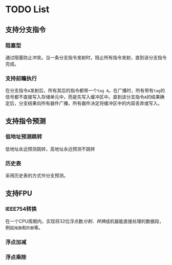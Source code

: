 # TODO List
## 支持分支指令
### 阻塞型
通过阻塞防止冲突。当一条分支指令发射时，阻止所有指令发射，直到该分支指令完成。  
### 支持前瞻执行
在分支指令`A`发射后，所有其后的指令都带一个`tag A`。在广播时，所有带有`tag`的信号都不直接写入存储单元中，而是先写入缓冲区中。直到该分支指令`A`的结果确定后，分支结果向所有器件广播，所有器件决定将缓冲区中的内容丢弃或写入。
## 支持指令预测
### 低地址预测跳转
低地址永远预测跳转，高地址永远预测不跳转
### 历史表
采用历史表的方式作分支预测。
## 支持FPU
### IEEE754转换
在一个CPU周期内，实现将32位浮点数*分割、转换*成机器能直接处理的数据段，例如`尾数`和`阶数`等。
### 浮点加减
### 浮点乘除
